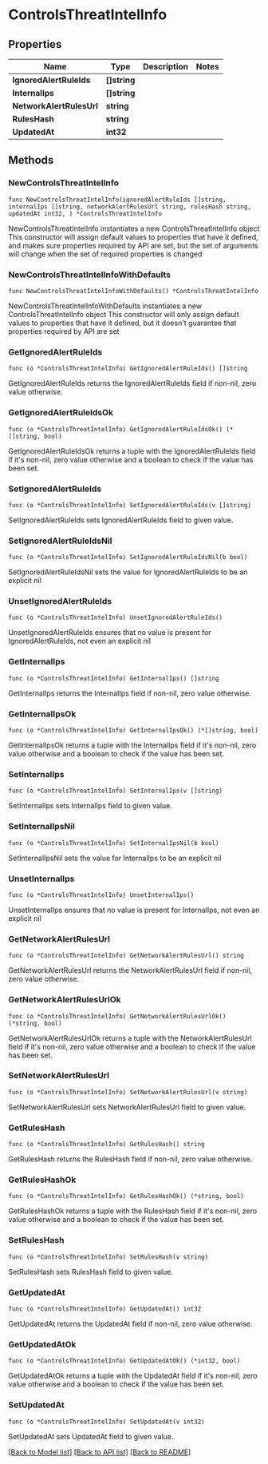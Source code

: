 # ControlsThreatIntelInfo

## Properties

Name | Type | Description | Notes
------------ | ------------- | ------------- | -------------
**IgnoredAlertRuleIds** | **[]string** |  | 
**InternalIps** | **[]string** |  | 
**NetworkAlertRulesUrl** | **string** |  | 
**RulesHash** | **string** |  | 
**UpdatedAt** | **int32** |  | 

## Methods

### NewControlsThreatIntelInfo

`func NewControlsThreatIntelInfo(ignoredAlertRuleIds []string, internalIps []string, networkAlertRulesUrl string, rulesHash string, updatedAt int32, ) *ControlsThreatIntelInfo`

NewControlsThreatIntelInfo instantiates a new ControlsThreatIntelInfo object
This constructor will assign default values to properties that have it defined,
and makes sure properties required by API are set, but the set of arguments
will change when the set of required properties is changed

### NewControlsThreatIntelInfoWithDefaults

`func NewControlsThreatIntelInfoWithDefaults() *ControlsThreatIntelInfo`

NewControlsThreatIntelInfoWithDefaults instantiates a new ControlsThreatIntelInfo object
This constructor will only assign default values to properties that have it defined,
but it doesn't guarantee that properties required by API are set

### GetIgnoredAlertRuleIds

`func (o *ControlsThreatIntelInfo) GetIgnoredAlertRuleIds() []string`

GetIgnoredAlertRuleIds returns the IgnoredAlertRuleIds field if non-nil, zero value otherwise.

### GetIgnoredAlertRuleIdsOk

`func (o *ControlsThreatIntelInfo) GetIgnoredAlertRuleIdsOk() (*[]string, bool)`

GetIgnoredAlertRuleIdsOk returns a tuple with the IgnoredAlertRuleIds field if it's non-nil, zero value otherwise
and a boolean to check if the value has been set.

### SetIgnoredAlertRuleIds

`func (o *ControlsThreatIntelInfo) SetIgnoredAlertRuleIds(v []string)`

SetIgnoredAlertRuleIds sets IgnoredAlertRuleIds field to given value.


### SetIgnoredAlertRuleIdsNil

`func (o *ControlsThreatIntelInfo) SetIgnoredAlertRuleIdsNil(b bool)`

 SetIgnoredAlertRuleIdsNil sets the value for IgnoredAlertRuleIds to be an explicit nil

### UnsetIgnoredAlertRuleIds
`func (o *ControlsThreatIntelInfo) UnsetIgnoredAlertRuleIds()`

UnsetIgnoredAlertRuleIds ensures that no value is present for IgnoredAlertRuleIds, not even an explicit nil
### GetInternalIps

`func (o *ControlsThreatIntelInfo) GetInternalIps() []string`

GetInternalIps returns the InternalIps field if non-nil, zero value otherwise.

### GetInternalIpsOk

`func (o *ControlsThreatIntelInfo) GetInternalIpsOk() (*[]string, bool)`

GetInternalIpsOk returns a tuple with the InternalIps field if it's non-nil, zero value otherwise
and a boolean to check if the value has been set.

### SetInternalIps

`func (o *ControlsThreatIntelInfo) SetInternalIps(v []string)`

SetInternalIps sets InternalIps field to given value.


### SetInternalIpsNil

`func (o *ControlsThreatIntelInfo) SetInternalIpsNil(b bool)`

 SetInternalIpsNil sets the value for InternalIps to be an explicit nil

### UnsetInternalIps
`func (o *ControlsThreatIntelInfo) UnsetInternalIps()`

UnsetInternalIps ensures that no value is present for InternalIps, not even an explicit nil
### GetNetworkAlertRulesUrl

`func (o *ControlsThreatIntelInfo) GetNetworkAlertRulesUrl() string`

GetNetworkAlertRulesUrl returns the NetworkAlertRulesUrl field if non-nil, zero value otherwise.

### GetNetworkAlertRulesUrlOk

`func (o *ControlsThreatIntelInfo) GetNetworkAlertRulesUrlOk() (*string, bool)`

GetNetworkAlertRulesUrlOk returns a tuple with the NetworkAlertRulesUrl field if it's non-nil, zero value otherwise
and a boolean to check if the value has been set.

### SetNetworkAlertRulesUrl

`func (o *ControlsThreatIntelInfo) SetNetworkAlertRulesUrl(v string)`

SetNetworkAlertRulesUrl sets NetworkAlertRulesUrl field to given value.


### GetRulesHash

`func (o *ControlsThreatIntelInfo) GetRulesHash() string`

GetRulesHash returns the RulesHash field if non-nil, zero value otherwise.

### GetRulesHashOk

`func (o *ControlsThreatIntelInfo) GetRulesHashOk() (*string, bool)`

GetRulesHashOk returns a tuple with the RulesHash field if it's non-nil, zero value otherwise
and a boolean to check if the value has been set.

### SetRulesHash

`func (o *ControlsThreatIntelInfo) SetRulesHash(v string)`

SetRulesHash sets RulesHash field to given value.


### GetUpdatedAt

`func (o *ControlsThreatIntelInfo) GetUpdatedAt() int32`

GetUpdatedAt returns the UpdatedAt field if non-nil, zero value otherwise.

### GetUpdatedAtOk

`func (o *ControlsThreatIntelInfo) GetUpdatedAtOk() (*int32, bool)`

GetUpdatedAtOk returns a tuple with the UpdatedAt field if it's non-nil, zero value otherwise
and a boolean to check if the value has been set.

### SetUpdatedAt

`func (o *ControlsThreatIntelInfo) SetUpdatedAt(v int32)`

SetUpdatedAt sets UpdatedAt field to given value.



[[Back to Model list]](../README.md#documentation-for-models) [[Back to API list]](../README.md#documentation-for-api-endpoints) [[Back to README]](../README.md)



